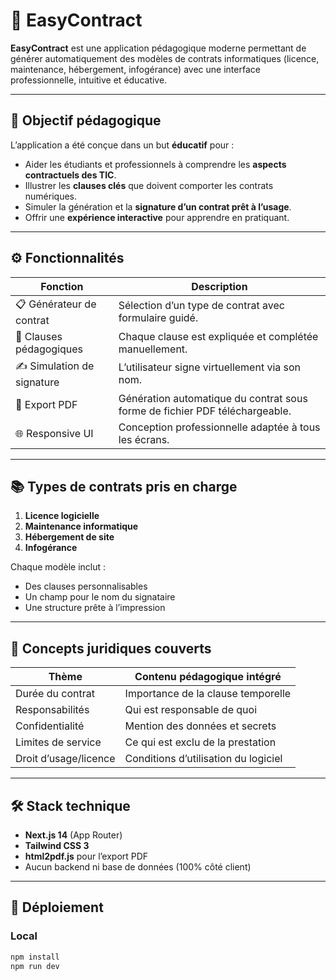 # 📝 EasyContract

**EasyContract** est une application pédagogique moderne permettant de générer automatiquement des modèles de contrats informatiques (licence, maintenance, hébergement, infogérance) avec une interface professionnelle, intuitive et éducative.

---

## 🎯 Objectif pédagogique

L’application a été conçue dans un but **éducatif** pour :

- Aider les étudiants et professionnels à comprendre les **aspects contractuels des TIC**.
- Illustrer les **clauses clés** que doivent comporter les contrats numériques.
- Simuler la génération et la **signature d’un contrat prêt à l’usage**.
- Offrir une **expérience interactive** pour apprendre en pratiquant.

---

## ⚙️ Fonctionnalités

| Fonction                  | Description |
|---------------------------|-------------|
| 📋 Générateur de contrat  | Sélection d’un type de contrat avec formulaire guidé. |
| 🧠 Clauses pédagogiques   | Chaque clause est expliquée et complétée manuellement. |
| ✍️ Simulation de signature| L’utilisateur signe virtuellement via son nom. |
| 📄 Export PDF             | Génération automatique du contrat sous forme de fichier PDF téléchargeable. |
| 🌐 Responsive UI          | Conception professionnelle adaptée à tous les écrans. |

---

## 📚 Types de contrats pris en charge

1. **Licence logicielle**
2. **Maintenance informatique**
3. **Hébergement de site**
4. **Infogérance**

Chaque modèle inclut :
- Des clauses personnalisables
- Un champ pour le nom du signataire
- Une structure prête à l’impression

---

## 🧠 Concepts juridiques couverts

| Thème                  | Contenu pédagogique intégré |
|------------------------|-----------------------------|
| Durée du contrat       | Importance de la clause temporelle |
| Responsabilités        | Qui est responsable de quoi |
| Confidentialité        | Mention des données et secrets |
| Limites de service     | Ce qui est exclu de la prestation |
| Droit d’usage/licence  | Conditions d’utilisation du logiciel |

---

## 🛠️ Stack technique

- **Next.js 14** (App Router)
- **Tailwind CSS 3**
- **html2pdf.js** pour l’export PDF
- Aucun backend ni base de données (100% côté client)

---

## 🚀 Déploiement

### Local

```bash
npm install
npm run dev